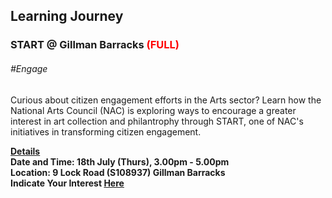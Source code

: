 <!-- ---
title: 'Learning Festival 1-19 July 2019'
permalink: /events/learning-journeys/event-details/lj_startatgb/
breadcrumb: 'Learning Journey'

--- -->


## Learning Journey
### START @ Gillman Barracks <font color="red"> (FULL)</font>

###### _#Engage_

Curious about citizen engagement efforts in the Arts sector? Learn how the National Arts Council (NAC) is exploring ways to encourage a greater interest in art collection and philantrophy through START, one of NAC's initiatives in transforming citizen engagement.

<b><u>Details</u><br>
**Date and Time: 18th July (Thurs), 3.00pm - 5.00pm** <br>
**Location: 9 Lock Road (S108937) Gillman Barracks** <br>
**Indicate Your Interest [Here](https://www.eventbrite.sg/e/start-at-gillman-barracks-tickets-62246338474)** 

